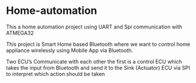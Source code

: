 # Home-automation
This a home automation project using UART and Spi communication with ATMEGA32

This project is Smart Home based Bluetooth where we want to
control home appliance wirelessly using Mobile App via Bluetooth.

Two ECU’s Communicate with each other the first is a control ECU
which takes the input from Bluetooth and send it to the Sink
(Actuator) ECU via SPI to interpret which action should be taken
